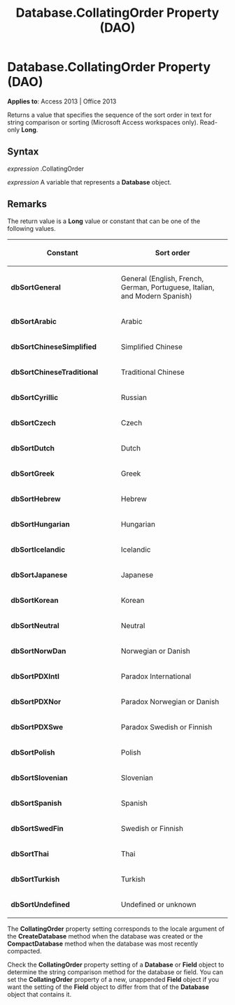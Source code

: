 ﻿---
title: Database.CollatingOrder Property (DAO)
TOCTitle: CollatingOrder Property
ms:assetid: 7f6c35bf-e5f9-8423-608e-bc072ca09141
ms:mtpsurl: https://msdn.microsoft.com/en-us/library/Ff196459(v=office.15)
ms:contentKeyID: 48545901
ms.date: 09/18/2015
mtps_version: v=office.15
---

# Database.CollatingOrder Property (DAO)


**Applies to**: Access 2013 | Office 2013

Returns a value that specifies the sequence of the sort order in text for string comparison or sorting (Microsoft Access workspaces only). Read-only **Long**.

## Syntax

*expression* .CollatingOrder

*expression* A variable that represents a **Database** object.

## Remarks

The return value is a **Long** value or constant that can be one of the following values.

<table>
<colgroup>
<col style="width: 50%" />
<col style="width: 50%" />
</colgroup>
<thead>
<tr class="header">
<th><p>Constant</p></th>
<th><p>Sort order</p></th>
</tr>
</thead>
<tbody>
<tr class="odd">
<td><p><strong>dbSortGeneral</strong></p></td>
<td><p>General (English, French, German, Portuguese, Italian, and Modern Spanish)</p></td>
</tr>
<tr class="even">
<td><p><strong>dbSortArabic</strong></p></td>
<td><p>Arabic</p></td>
</tr>
<tr class="odd">
<td><p><strong>dbSortChineseSimplified</strong></p></td>
<td><p>Simplified Chinese</p></td>
</tr>
<tr class="even">
<td><p><strong>dbSortChineseTraditional</strong></p></td>
<td><p>Traditional Chinese</p></td>
</tr>
<tr class="odd">
<td><p><strong>dbSortCyrillic</strong></p></td>
<td><p>Russian</p></td>
</tr>
<tr class="even">
<td><p><strong>dbSortCzech</strong></p></td>
<td><p>Czech</p></td>
</tr>
<tr class="odd">
<td><p><strong>dbSortDutch</strong></p></td>
<td><p>Dutch</p></td>
</tr>
<tr class="even">
<td><p><strong>dbSortGreek</strong></p></td>
<td><p>Greek</p></td>
</tr>
<tr class="odd">
<td><p><strong>dbSortHebrew</strong></p></td>
<td><p>Hebrew</p></td>
</tr>
<tr class="even">
<td><p><strong>dbSortHungarian</strong></p></td>
<td><p>Hungarian</p></td>
</tr>
<tr class="odd">
<td><p><strong>dbSortIcelandic</strong></p></td>
<td><p>Icelandic</p></td>
</tr>
<tr class="even">
<td><p><strong>dbSortJapanese</strong></p></td>
<td><p>Japanese</p></td>
</tr>
<tr class="odd">
<td><p><strong>dbSortKorean</strong></p></td>
<td><p>Korean</p></td>
</tr>
<tr class="even">
<td><p><strong>dbSortNeutral</strong></p></td>
<td><p>Neutral</p></td>
</tr>
<tr class="odd">
<td><p><strong>dbSortNorwDan</strong></p></td>
<td><p>Norwegian or Danish</p></td>
</tr>
<tr class="even">
<td><p><strong>dbSortPDXIntl</strong></p></td>
<td><p>Paradox International</p></td>
</tr>
<tr class="odd">
<td><p><strong>dbSortPDXNor</strong></p></td>
<td><p>Paradox Norwegian or Danish</p></td>
</tr>
<tr class="even">
<td><p><strong>dbSortPDXSwe</strong></p></td>
<td><p>Paradox Swedish or Finnish</p></td>
</tr>
<tr class="odd">
<td><p><strong>dbSortPolish</strong></p></td>
<td><p>Polish</p></td>
</tr>
<tr class="even">
<td><p><strong>dbSortSlovenian</strong></p></td>
<td><p>Slovenian</p></td>
</tr>
<tr class="odd">
<td><p><strong>dbSortSpanish</strong></p></td>
<td><p>Spanish</p></td>
</tr>
<tr class="even">
<td><p><strong>dbSortSwedFin</strong></p></td>
<td><p>Swedish or Finnish</p></td>
</tr>
<tr class="odd">
<td><p><strong>dbSortThai</strong></p></td>
<td><p>Thai</p></td>
</tr>
<tr class="even">
<td><p><strong>dbSortTurkish</strong></p></td>
<td><p>Turkish</p></td>
</tr>
<tr class="odd">
<td><p><strong>dbSortUndefined</strong></p></td>
<td><p>Undefined or unknown</p></td>
</tr>
</tbody>
</table>


The **CollatingOrder** property setting corresponds to the locale argument of the **CreateDatabase** method when the database was created or the **CompactDatabase** method when the database was most recently compacted.

Check the **CollatingOrder** property setting of a **Database** or **Field** object to determine the string comparison method for the database or field. You can set the **CollatingOrder** property of a new, unappended **Field** object if you want the setting of the **Field** object to differ from that of the **Database** object that contains it.


